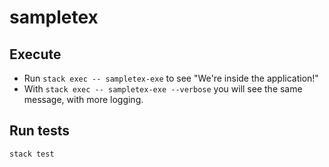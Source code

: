 # sampletex

## Execute  

* Run `stack exec -- sampletex-exe` to see "We're inside the application!"
* With `stack exec -- sampletex-exe --verbose` you will see the same message, with more logging.

## Run tests

`stack test`
